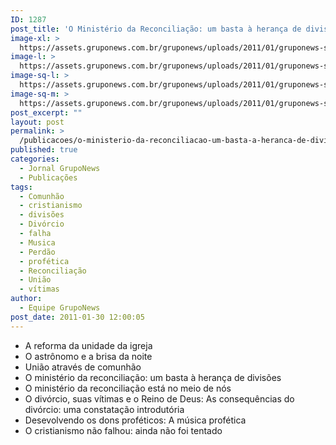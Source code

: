 ```yaml
---
ID: 1287
post_title: 'O Ministério da Reconciliação: um basta à herança de divisões'
image-xl: >
  https://assets.gruponews.com.br/gruponews/uploads/2011/01/gruponews-setembro-outubro_2010_site_Page_01.jpg
image-l: >
  https://assets.gruponews.com.br/gruponews/uploads/2011/01/gruponews-setembro-outubro_2010_site_Page_01-960x720.jpg
image-sq-l: >
  https://assets.gruponews.com.br/gruponews/uploads/2011/01/gruponews-setembro-outubro_2010_site_Page_01.jpg
image-sq-m: >
  https://assets.gruponews.com.br/gruponews/uploads/2011/01/gruponews-setembro-outubro_2010_site_Page_01-720x720.jpg
post_excerpt: ""
layout: post
permalink: >
  /publicacoes/o-ministerio-da-reconciliacao-um-basta-a-heranca-de-divisoes.html
published: true
categories:
  - Jornal GrupoNews
  - Publicações
tags:
  - Comunhão
  - cristianismo
  - divisões
  - Divórcio
  - falha
  - Musica
  - Perdão
  - profética
  - Reconciliação
  - União
  - vítimas
author:
  - Equipe GrupoNews
post_date: 2011-01-30 12:00:05
---
```

- A reforma da unidade da igreja
- O astrônomo e a brisa da noite
- União através de comunhão
- O ministério da reconciliação: um basta à herança de divisões
- O ministério da reconciliação está no meio de nós
- O divórcio, suas vítimas e o Reino de Deus: As consequências do divórcio: uma constatação introdutória
- Desevolvendo os dons proféticos: A música profética
- O cristianismo não falhou: ainda não foi tentado